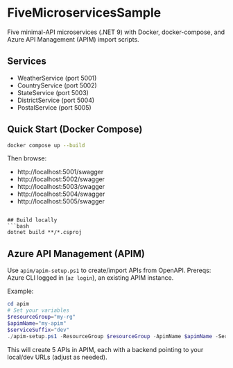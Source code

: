 # FiveMicroservicesSample

Five minimal-API microservices (.NET 9) with Docker, docker-compose, and Azure API Management (APIM) import scripts.

## Services
- WeatherService (port 5001)
- CountryService (port 5002)
- StateService (port 5003)
- DistrictService (port 5004)
- PostalService (port 5005)

## Quick Start (Docker Compose)
```bash
docker compose up --build
```
Then browse:
- http://localhost:5001/swagger
- http://localhost:5002/swagger
- http://localhost:5003/swagger
- http://localhost:5004/swagger
- http://localhost:5005/swagger
```

## Build locally
```bash
dotnet build **/*.csproj
```

## Azure API Management (APIM)
Use `apim/apim-setup.ps1` to create/import APIs from OpenAPI.
Prereqs: Azure CLI logged in (`az login`), an existing APIM instance.

Example:
```powershell
cd apim
# Set your variables
$resourceGroup="my-rg"
$apimName="my-apim"
$serviceSuffix="dev"
./apim-setup.ps1 -ResourceGroup $resourceGroup -ApimName $apimName -ServiceSuffix $serviceSuffix
```
This will create 5 APIs in APIM, each with a backend pointing to your local/dev URLs (adjust as needed).